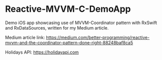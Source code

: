 # Reactive-MVVM-C-DemoApp
Demo iOS app showcasing use of MVVM-Coordinator pattern with RxSwift and RxDataSources, written for my Medium article.

Medium article link: https://medium.com/better-programming/reactive-mvvm-and-the-coordinator-pattern-done-right-88248baf8ca5

Holidays API: https://holidayapi.com
